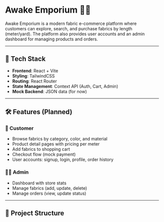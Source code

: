 # Awake Emporium 🧵✨

Awake Emporium is a modern fabric e-commerce platform where customers can explore, search, and purchase fabrics by length (meter/yard). The platform also provides user accounts and an admin dashboard for managing products and orders.

---

## 🚀 Tech Stack
- **Frontend**: React + Vite
- **Styling**: TailwindCSS
- **Routing**: React Router
- **State Management**: Context API (Auth, Cart, Admin)
- **Mock Backend**: JSON data (for now)

---

## 🛠 Features (Planned)
### 🛒 Customer
- Browse fabrics by category, color, and material
- Product detail pages with pricing per meter
- Add fabrics to shopping cart
- Checkout flow (mock payment)
- User accounts: signup, login, profile, order history

### 👨‍💼 Admin
- Dashboard with store stats
- Manage fabrics (add, update, delete)
- Manage orders (view, update status)

---

## 📂 Project Structure

